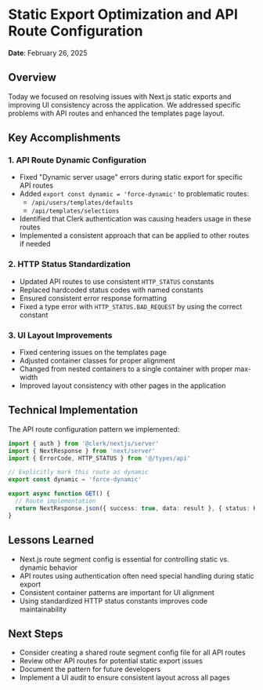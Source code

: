 # Static Export Optimization and API Route Configuration
**Date**: February 26, 2025

## Overview
Today we focused on resolving issues with Next.js static exports and improving UI consistency across the application. We addressed specific problems with API routes and enhanced the templates page layout.

## Key Accomplishments

### 1. API Route Dynamic Configuration
- Fixed "Dynamic server usage" errors during static export for specific API routes
- Added `export const dynamic = 'force-dynamic'` to problematic routes:
  - `/api/users/templates/defaults`
  - `/api/templates/selections`
- Identified that Clerk authentication was causing headers usage in these routes
- Implemented a consistent approach that can be applied to other routes if needed

### 2. HTTP Status Standardization
- Updated API routes to use consistent `HTTP_STATUS` constants
- Replaced hardcoded status codes with named constants
- Ensured consistent error response formatting
- Fixed a type error with `HTTP_STATUS.BAD_REQUEST` by using the correct constant

### 3. UI Layout Improvements
- Fixed centering issues on the templates page
- Adjusted container classes for proper alignment
- Changed from nested containers to a single container with proper max-width
- Improved layout consistency with other pages in the application

## Technical Implementation

The API route configuration pattern we implemented:
```typescript
import { auth } from '@clerk/nextjs/server'
import { NextResponse } from 'next/server'
import { ErrorCode, HTTP_STATUS } from '@/types/api'

// Explicitly mark this route as dynamic
export const dynamic = 'force-dynamic'

export async function GET() {
  // Route implementation
  return NextResponse.json({ success: true, data: result }, { status: HTTP_STATUS.SUCCESS })
}
```

## Lessons Learned
- Next.js route segment config is essential for controlling static vs. dynamic behavior
- API routes using authentication often need special handling during static export
- Consistent container patterns are important for UI alignment
- Using standardized HTTP status constants improves code maintainability

## Next Steps
- Consider creating a shared route segment config file for all API routes
- Review other API routes for potential static export issues
- Document the pattern for future developers
- Implement a UI audit to ensure consistent layout across all pages 